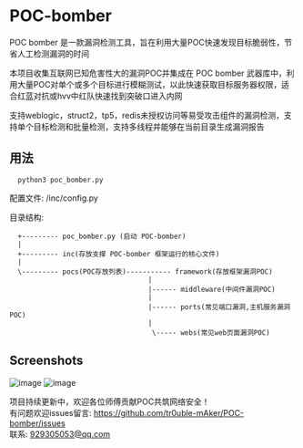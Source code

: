 # POC-bomber
POC bomber 是一款漏洞检测工具，旨在利用大量POC快速发现目标脆弱性，节省人工检测漏洞的时间   
                                  
本项目收集互联网已知危害性大的漏洞POC并集成在 POC bomber 武器库中，利用大量POC对单个或多个目标进行模糊测试，以此快速获取目标服务器权限，适合红蓝对抗或hvv中红队快速找到突破口进入内网

支持weblogic，struct2，tp5，redis未授权访问等易受攻击组件的漏洞检测，支持单个目标检测和批量检测，支持多线程并能够在当前目录生成漏洞报告

## 用法      
      python3 poc_bomber.py 

配置文件:  /inc/config.py

目录结构:
       
      +--------- poc_bomber.py (启动 POC-bomber)
      | 
      +--------- inc(存放支撑 POC-bomber 框架运行的核心文件)
      |
      \--------- pocs(POC存放列表)----------- framework(存放框架漏洞POC)
                                      |
                                      |------ middleware(中间件漏洞POC)
                                      |
                                      |------ ports(常见端口漏洞,主机服务漏洞POC)
                                      |
                                       \----- webs(常见web页面漏洞POC)
      
      
## Screenshots    
![image](https://user-images.githubusercontent.com/71172892/143585798-9d7e505d-42f0-4b8f-ae0c-fd400466f2b5.png)
![image](https://user-images.githubusercontent.com/71172892/143586027-5e54e484-edc7-4551-a536-4f005efa5048.png)      

项目持续更新中，欢迎各位师傅贡献POC共筑网络安全！  
有问题欢迎issues留言: https://github.com/tr0uble-mAker/POC-bomber/issues    
联系: 929305053@qq.com    
